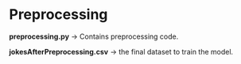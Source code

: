 # Preprocessing


<b>preprocessing.py</b> -> Contains preprocessing code.

<b> jokesAfterPreprocessing.csv</b> -> the final dataset to train the model.

